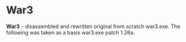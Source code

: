 # War3

**War3** - disassembled and rewritten original from scratch war3.exe. The following was taken as a basis war3.exe patch 1.26a.